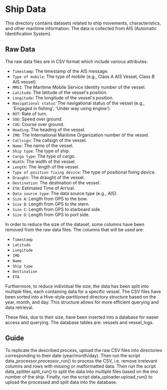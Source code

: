 # Ship Data
This directory contains datasets related to ship movements, characteristics, and other maritime information. The data is collected from AIS (Automatic Identification System).
## Raw Data
The raw data files are in CSV format which include various attributes:
- `Timestamp`: The timestamp of the AIS message.
- `Type of mobile`: The type of mobile (e.g., Class A AIS Vessel, Class B AIS vessel).
- `MMSI`: The Maritime Mobile Service Identity number of the vessel.
- `Latitude`: The latitude of the vessel's position.
- `Longitude`: The longitude of the vessel's position.
- `Navigational status`: The navigational status of the vessel (e.g., 'Engaged in fishing', 'Under way using engine').
- `ROT`: Rate of turn.
- `SOG`: Speed over ground.
- `COG`: Course over ground.
- `Heading`: The heading of the vessel.
- `IMO`: The International Maritime Organization number of the vessel.
- `Callsign`: The callsign of the vessel.
- `Name`: The name of the vessel.
- `Ship type`: The type of ship.
- `Cargo type`: The type of cargo.
- `Width`: The width of the vessel.
- `Length`: The length of the vessel.
- `Type of position fixing device`: The type of positional fixing device.
- `Draught`: The draught of the vessel.
- `Destination`: The destination of the vessel.
- `ETA`: Estimated Time of Arrival.
- `Data source type`: The data source type (e.g., AIS).
- `Size A`: Length from GPS to the bow.
- `Size B`: Length from GPS to the stern.
- `Size C`: Length from GPS to starboard side.
- `Size D`: Length from GPS to port side.

In order to reduce the size of the dataset, some columns have been removed from the raw data files. The columns that will be used are:
- `Timestamp`
- `Latitude`
- `Longitude`
- `IMO`
- `Name`
- `Ship type`
- `Destination`
- `ETA`

Furthermore, to reduce individual file size, the data has been split into multiple files, each containing data for a specific vessel.
The CSV files have been sorted into a Hive-style partitioned directory structure based on the year, month, and day. This structure allows for more efficient querying and data retrieval.

These files, due to their size, have been inserted into a database for easier access and querying. The database tables are: vessels and vessel_logs.


## Guide
To replicate the described process, upload the raw CSV files into directories corresponding to their date (year/month/day). 
Then run the script data_processor.processor_run() to process the CSV, i.e. remove irrelevant columns and rows with missing or malformatted data.
Then run the script data_splitter.split_run() to split the data into multiple files based on the imo number of the ship.
Finally, run the script data_uploader.upload_run() to upload the processed and split data into the database.